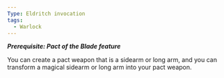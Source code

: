 ```yaml
---
Type: Eldritch invocation
tags:
  - Warlock
---
```

**_Prerequisite: Pact of the Blade feature_**

You can create a pact weapon that is a sidearm or long arm, and you can transform a magical sidearm or long arm into your pact weapon.